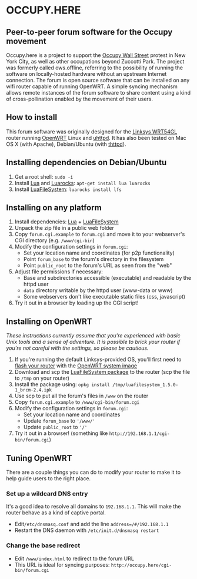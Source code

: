 # OCCUPY.HERE

## Peer-to-peer forum software for the Occupy movement

Occupy.here is a project to support the [Occupy Wall Street][ows] protest in New York City, as well as other occupations beyond Zuccotti Park. The project was formerly called ows.offline, referring to the possibility of running the software on locally-hosted hardware without an upstream Internet connection. The forum is open source software that can be installed on any wifi router capable of running OpenWRT. A simple syncing mechanism allows remote instances of the forum software to share content using a kind of cross-pollination enabled by the movement of their users.

## How to install

This forum software was originally designed for the [Linksys WRT54GL][wrt54g] router running [OpenWRT][owrt] Linux and [uhttpd]. It has also been tested on Mac OS X (with Apache), Debian/Ubuntu (with [thttpd]).

## Installing dependencies on Debian/Ubuntu

1. Get a root shell: `sudo -i`
2. Install [Lua][lua] and [Luarocks][lrock]: `apt-get install lua luarocks`
3. Install [LuaFileSystem][lfs]: `luarocks install lfs`

## Installing on any platform

1. Install dependencies: [Lua][lua] + [LuaFileSystem][lfs]
2. Unpack the zip file in a public web folder
3. Copy `forum.cgi.example` to `forum.cgi` and move it to your webserver's CGI
   directory (e.g. `/www/cgi-bin`)
4. Modify the configuration settings in `forum.cgi`:
    * Set your location name and coordinates (for p2p functionality)
    * Point `forum_base` to the forum's directory in the filesystem
    * Point `public_root` to the forum's URL as seen from the "web"
6. Adjust file permissions if necessary:
    * Base and subdirectories accessible (executable) and readable by
      the httpd user
    * `data` directory writable by the httpd user (www-data or www)
    * Some webservers don't like executable static files (css, javascript)
7. Try it out in a browser by loading up the CGI script!

## Installing on OpenWRT

*These instructions currently assume that you're experienced with basic Unix
tools and a sense of adventure. It is possible to brick your router if you're
not careful with the settings, so please be cautious.*

1. If you're running the default Linksys-provided OS, you'll first need to [flash
   your router][flash] with the [OpenWRT system image][squashfs]
2. Download and scp the [LuaFileSystem package][lfsipk] to the router
   (scp the file to `/tmp` on your router)
3. Install the package using: `opkg install /tmp/luafilesystem_1.5.0-1_brcm-2.4.ipk`
4. Use scp to put all the forum's files in `/www` on the router
5. Copy `forum.cgi.example` to `/www/cgi-bin/forum.cgi`
6. Modify the configuration settings in `forum.cgi`:
    * Set your location name and coordinates
    * Update `forum_base` to `'/www/'`
    * Update `public_root` to `'/'`
7. Try it out in a browser! (something like `http://192.168.1.1/cgi-bin/forum.cgi`)

## Tuning OpenWRT

There are a couple things you can do to modify your router to make it to help
guide users to the right place.

### Set up a wildcard DNS entry

It's a good idea to resolve all domains to `192.168.1.1`. This will make the router
behave as a kind of captive portal.

  * Edit`/etc/dnsmasq.conf` and add the line `address=/#/192.168.1.1`
  * Restart the DNS daemon with `/etc/init.d/dnsmasq restart`

### Change the base redirect

  * Edit `/www/index.html` to redirect to the forum URL
  * This URL is ideal for syncing purposes: `http://occupy.here/cgi-bin/forum.cgi`


[ows]: http://occupywallst.org/
[hm]: http://www.thenation.com/blog/163767/we-are-all-human-microphones-now
[wrt54g]: http://en.wikipedia.org/wiki/Linksys_WRT54G_series
[owrt]: https://openwrt.org/
[hb]: http://en.wikipedia.org/wiki/Shebang_%28Unix%29
[lua]: http://lua.org/
[lfs]: http://keplerproject.github.com/luafilesystem/
[lrock]: http://luarocks.org/
[flash]: http://wiki.openwrt.org/doc/howto/generic.flashing
[squashfs]: http://downloads.openwrt.org/backfire/10.03/brcm-2.4/openwrt-wrt54g-squashfs.bin
[lfsipk]: http://downloads.openwrt.org/backfire/10.03/brcm-2.4/packages/luafilesystem_1.5.0-1_brcm-2.4.ipk
[uhttpd]: http://code.google.com/p/uhttpd/
[thttpd]: http://acme.com/software/thhtpd/
